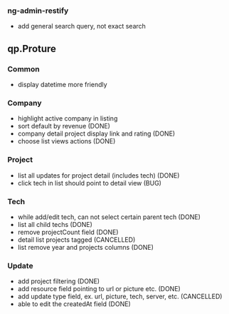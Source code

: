### ng-admin-restify

- add general search query, not exact search

## qp.Proture

### Common

- display datetime more friendly

### Company

- highlight active company in listing
- sort default by revenue (DONE)
- company detail project display link and rating (DONE)
- choose list views actions (DONE)

### Project

- list all updates for project detail (includes tech) (DONE)
- click tech in list should point to detail view (BUG)

### Tech

- while add/edit tech, can not select certain parent tech (DONE)
- list all child techs (DONE)
- remove projectCount field (DONE)
- detail list projects tagged (CANCELLED)
- list remove year and projects columns (DONE)

### Update
- add project filtering (DONE)
- add resource field pointing to url or picture etc. (DONE)
- add update type field, ex. url, picture, tech, server, etc. (CANCELLED)
- able to edit the createdAt field (DONE)
